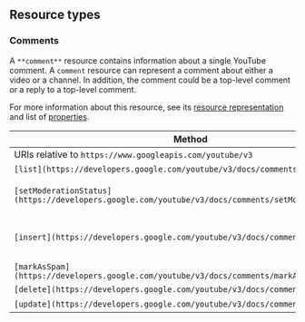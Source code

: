 Resource types
--------------

### Comments

A `**comment**` resource contains information about a single YouTube comment. A `comment` resource can represent a comment about either a video or a channel. In addition, the comment could be a top-level comment or a reply to a top-level comment.

For more information about this resource, see its [resource representation](https://developers.google.com/youtube/v3/docs/comments#resource) and list of [properties](https://developers.google.com/youtube/v3/docs/comments#properties).

| Method | HTTP request | Description |
| --- | --- | --- |
| URIs relative to `https://www.googleapis.com/youtube/v3` |     |     |
| `[list](https://developers.google.com/youtube/v3/docs/comments/list)` | `GET /comments` | Returns a list of comments that match the API request parameters. |
| `[setModerationStatus](https://developers.google.com/youtube/v3/docs/comments/setModerationStatus)` | `POST /comments/setModerationStatus` | Sets the moderation status of one or more comments. The API request must be authorized by the owner of the channel or video associated with the comments. |
| `[insert](https://developers.google.com/youtube/v3/docs/comments/insert)` | `POST /comments` | Creates a reply to an existing comment. **Note:** To create a top-level comment, use the `[commentThreads.insert](https://developers.google.com/youtube/v3/docs/commentThreads/insert)` method. |
| `[markAsSpam](https://developers.google.com/youtube/v3/docs/comments/markAsSpam)` | `POST /comments/markAsSpam` | **Note:** This method has been deprecated and is no longer supported. |
| `[delete](https://developers.google.com/youtube/v3/docs/comments/delete)` | `DELETE /comments` | Deletes a comment. |
| `[update](https://developers.google.com/youtube/v3/docs/comments/update)` | `PUT /comments` | Modifies a comment. |